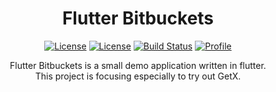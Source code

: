 <h1 align="center">Flutter Bitbuckets</h1>

<p align="center">
  <a href="https://pub.dev/packages/get"><img alt="License" src="https://img.shields.io/pub/v/get.svg?label=get&color=blue"/></a>
  <a href="https://opensource.org/licenses/Apache-2.0"><img alt="License" src="https://img.shields.io/badge/License-Apache%202.0-blue.svg"/></a>
  <a href="https://github.com/kimhau/Flutter-Bitbuckets/actions"><img alt="Build Status" src="https://github.com/kimhau/Flutter-Bitbuckets/workflows/build/badge.svg"/></a> 
  <a href="https://github.com/kimhau"><img alt="Profile" src="https://kimhau.github.io/badges/kimhau.svg"/></a> 
</p>

<p align="center">  
Flutter Bitbuckets is a small demo application written in flutter.<br>This project is focusing especially to try out GetX.
</p>
</br>


